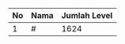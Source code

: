 | No | Nama            | Jumlah Level |
|----|-----------------|--------------|
| 1  | #    |    1624        |
